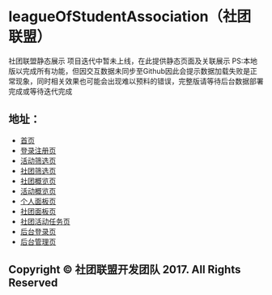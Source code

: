 # leagueOfStudentAssociation（社团联盟）
社团联盟静态展示
项目迭代中暂未上线，在此提供静态页面及关联展示
PS:本地版以完成所有功能，但因交互数据未同步至Github因此会提示数据加载失败是正常现象，同时相关效果也可能会出现难以预料的错误，完整版请等待后台数据部署完成或等待迭代完成
## 地址：
- [首页](https://hz-rotatingblock.github.io/leagueOfStudentAssociation/)
- [登录注册页](https://hz-rotatingblock.github.io/leagueOfStudentAssociation/login.html)
- [活动筛选页](https://hz-rotatingblock.github.io/leagueOfStudentAssociation/activities_filter.html)
- [社团筛选页](https://hz-rotatingblock.github.io/leagueOfStudentAssociation/association_filter.html)
- [社团概览页](https://hz-rotatingblock.github.io/leagueOfStudentAssociation/association_page.html)
- [活动概览页](https://hz-rotatingblock.github.io/leagueOfStudentAssociation/activities_page.html)
- [个人面板页](https://hz-rotatingblock.github.io/leagueOfStudentAssociation/personal_page.html)
- [社团面板页](https://hz-rotatingblock.github.io/leagueOfStudentAssociation/personal_association_page.html)
- [社团活动任务页](https://hz-rotatingblock.github.io/leagueOfStudentAssociation/activities_detail_page.html)
- [后台登录页](https://hz-rotatingblock.github.io/leagueOfStudentAssociation/manerge_page.html)
- [后台管理页](https://hz-rotatingblock.github.io/leagueOfStudentAssociation/personal_page.html)
## Copyright © 社团联盟开发团队 2017. All Rights Reserved


